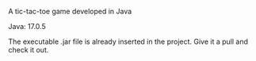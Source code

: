 
A tic-tac-toe game developed in Java

Java: 17.0.5

The executable .jar file is already inserted in the project.
Give it a pull and check it out.
